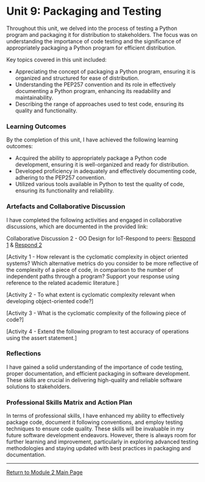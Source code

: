 # Unit 9: Packaging and Testing

Throughout this unit, we delved into the process of testing a Python program and packaging it for distribution to stakeholders. The focus was on understanding the importance of code testing and the significance of appropriately packaging a Python program for efficient distribution.

Key topics covered in this unit included:
 - Appreciating the concept of packaging a Python program, ensuring it is organized and structured for ease of distribution.
 - Understanding the PEP257 convention and its role in effectively documenting a Python program, enhancing its readability and maintainability.
 - Describing the range of approaches used to test code, ensuring its quality and functionality.

### Learning Outcomes
By the completion of this unit, I have achieved the following learning outcomes:
 - Acquired the ability to appropriately package a Python code development, ensuring it is well-organized and ready for distribution.
 - Developed proficiency in adequately and effectively documenting code, adhering to the PEP257 convention.
 - Utilized various tools available in Python to test the quality of code, ensuring its functionality and reliability.
   
### Artefacts and Collaborative Discussion
I have completed the following activities and engaged in collaborative discussions, which are documented in the provided link:

Collaborative Discussion 2 - OO Design for IoT-Respond to peers: [Respond 1](https://helenhelene.github.io/eportfolio/pdf/Module02_Discussion2_Respond1.pdf) & 
[Respond 2](https://helenhelene.github.io/eportfolio/pdf/Module02_Discussion2_Respond2.pdf)
 
[Activity 1 - How relevant is the cyclomatic complexity in object oriented systems? Which alternative metrics do you consider to be more reflective of the complexity of a piece of code, in comparison to the number of independent paths through a program? Support your response using reference to the related academic literature.]
 
[Activity 2 - To what extent is cyclomatic complexity relevant when developing object-oriented code?]
 
[Activity 3 - What is the cyclomatic complexity of the following piece of code?]

[Activity 4 - Extend the following program to test accuracy of operations using the assert statement.]

### Reflections
I have gained a solid understanding of the importance of code testing, proper documentation, and efficient packaging in software development. These skills are crucial in delivering high-quality and reliable software solutions to stakeholders.

### Professional Skills Matrix and Action Plan
In terms of professional skills, I have enhanced my ability to effectively package code, document it following conventions, and employ testing techniques to ensure code quality. These skills will be invaluable in my future software development endeavors. However, there is always room for further learning and improvement, particularly in exploring advanced testing methodologies and staying updated with best practices in packaging and documentation.

---

[Return to Module 2 Main Page](OOP.md)
